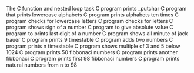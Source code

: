 The C function and nested loop task
C program prints _putchar
C program that prints lowercase alphabets
C program prints alphabets ten times
C program checks for lowercase letters
C program checks for letters
C program shows sign of a number
C program to give absolute value
C program to prints last digit of a number
C program shows all minute of jack bauer
C program prints 9 timestable
C program adds two numbers
C program prints n timestable
C program shows multiple of 3 and 5 below 1024
C program prints 50 fibbonaci numbers
C program prints another fibbonaci
C program prints first 98 fibbonaci numbers
C program prints natural numbers from n to 98
